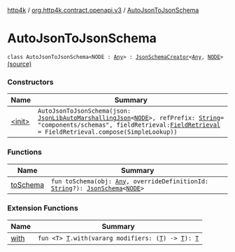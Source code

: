 [http4k](../../index.md) / [org.http4k.contract.openapi.v3](../index.md) / [AutoJsonToJsonSchema](./index.md)

# AutoJsonToJsonSchema

`class AutoJsonToJsonSchema<NODE : `[`Any`](https://kotlinlang.org/api/latest/jvm/stdlib/kotlin/-any/index.html)`> : `[`JsonSchemaCreator`](../../org.http4k.util/-json-schema-creator/index.md)`<`[`Any`](https://kotlinlang.org/api/latest/jvm/stdlib/kotlin/-any/index.html)`, `[`NODE`](index.md#NODE)`>` [(source)](https://github.com/http4k/http4k/blob/master/http4k-contract/src/main/kotlin/org/http4k/contract/openapi/v3/AutoJsonToJsonSchema.kt#L16)

### Constructors

| Name | Summary |
|---|---|
| [&lt;init&gt;](-init-.md) | `AutoJsonToJsonSchema(json: `[`JsonLibAutoMarshallingJson`](../../org.http4k.format/-json-lib-auto-marshalling-json/index.md)`<`[`NODE`](index.md#NODE)`>, refPrefix: `[`String`](https://kotlinlang.org/api/latest/jvm/stdlib/kotlin/-string/index.html)` = "components/schemas", fieldRetrieval: `[`FieldRetrieval`](../-field-retrieval/index.md)` = FieldRetrieval.compose(SimpleLookup))` |

### Functions

| Name | Summary |
|---|---|
| [toSchema](to-schema.md) | `fun toSchema(obj: `[`Any`](https://kotlinlang.org/api/latest/jvm/stdlib/kotlin/-any/index.html)`, overrideDefinitionId: `[`String`](https://kotlinlang.org/api/latest/jvm/stdlib/kotlin/-string/index.html)`?): `[`JsonSchema`](../../org.http4k.util/-json-schema/index.md)`<`[`NODE`](index.md#NODE)`>` |

### Extension Functions

| Name | Summary |
|---|---|
| [with](../../org.http4k.core/with.md) | `fun <T> `[`T`](../../org.http4k.core/with.md#T)`.with(vararg modifiers: (`[`T`](../../org.http4k.core/with.md#T)`) -> `[`T`](../../org.http4k.core/with.md#T)`): `[`T`](../../org.http4k.core/with.md#T) |
